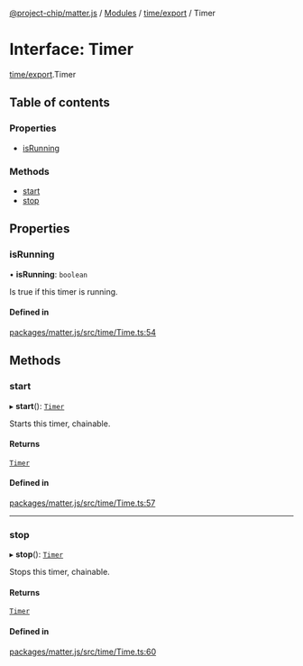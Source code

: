 [@project-chip/matter.js](../README.md) / [Modules](../modules.md) / [time/export](../modules/time_export.md) / Timer

# Interface: Timer

[time/export](../modules/time_export.md).Timer

## Table of contents

### Properties

- [isRunning](time_export.Timer.md#isrunning)

### Methods

- [start](time_export.Timer.md#start)
- [stop](time_export.Timer.md#stop)

## Properties

### isRunning

• **isRunning**: `boolean`

Is true if this timer is running.

#### Defined in

[packages/matter.js/src/time/Time.ts:54](https://github.com/project-chip/matter.js/blob/16d5b0d/packages/matter.js/src/time/Time.ts#L54)

## Methods

### start

▸ **start**(): [`Timer`](time_export.Timer.md)

Starts this timer, chainable.

#### Returns

[`Timer`](time_export.Timer.md)

#### Defined in

[packages/matter.js/src/time/Time.ts:57](https://github.com/project-chip/matter.js/blob/16d5b0d/packages/matter.js/src/time/Time.ts#L57)

___

### stop

▸ **stop**(): [`Timer`](time_export.Timer.md)

Stops this timer, chainable.

#### Returns

[`Timer`](time_export.Timer.md)

#### Defined in

[packages/matter.js/src/time/Time.ts:60](https://github.com/project-chip/matter.js/blob/16d5b0d/packages/matter.js/src/time/Time.ts#L60)
